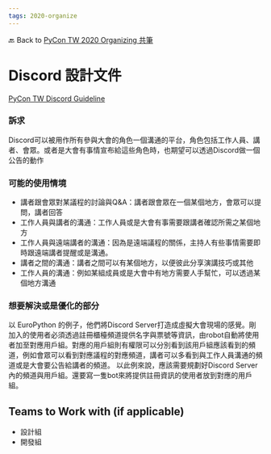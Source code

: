 ```yaml
---
tags: 2020-organize
---
```


🔙 Back to [PyCon TW 2020 Organizing 共筆](/5u84SOprTUeQYBR57TH49w)

# Discord 設計文件

[PyCon TW Discord Guideline](/@pycontw/SJZ0MWWbP) 

### 訴求
Discord可以被用作所有參與大會的角色一個溝通的平台，角色包括工作人員、講者、會眾。或者是大會有事情宣布給這些角色時，也期望可以透過Discord做一個公告的動作

### 可能的使用情境
* 講者跟會眾對某議程的討論與Q&A：講者跟會眾在一個某個地方，會眾可以提問，講者回答
* 工作人員與講者的溝通：工作人員或是大會有事需要跟講者確認所需之某個地方
* 工作人員與遠端講者的溝通：因為是遠端議程的關係，主持人有些事情需要即時跟遠端講者提醒或是溝通。
* 講者之間的溝通：講者之間可以有某個地方，以便彼此分享演講技巧或其他
* 工作人員的溝通：例如某組成員或是大會中有地方需要人手幫忙，可以透過某個地方溝通

### 想要解決或是優化的部分
以 EuroPython 的例子，他們將Discord Server打造成虛擬大會現場的感覺。剛加入的使用者必須透過註冊櫃檯頻道提供名字與票號等資訊，由robot自動將使用者加至對應用戶組。對應的用戶組則有權限可以分別看到該用戶組應該看到的頻道，例如會眾可以看到對應議程的對應頻道，講者可以多看到與工作人員溝通的頻道或是大會要公告給講者的頻道。
以此例來說，應該需要規劃好Discord Server內的頻道與用戶組。還要寫一隻bot來將提供註冊資訊的使用者放到對應的用戶組。


## Teams to Work with (if applicable)
- 設計組
- 開發組
